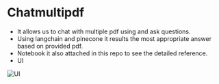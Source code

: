 # Chatmultipdf

* It allows us to chat with multiple pdf using and ask questions.
* Using langchain and pinecone it results the most appropriate answer based on provided pdf.
* Notebook it also attached in this repo to see the detailed reference.
* UI

 ![UI](https://github.com/Rakib-data-scientist/Chatmultipdf/assets/137823730/44780eb5-19e2-4669-b1c1-040c746f36d9)

